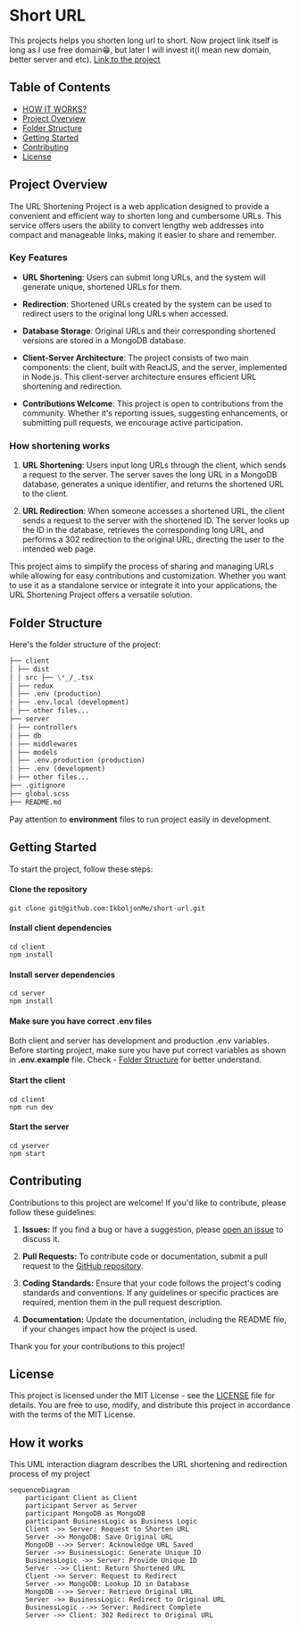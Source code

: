 # Short URL

This projects helps you shorten long url to short. Now project link itself is long as I use free domain😁, but later I will invest it(I mean new domain, better server and etc). [Link to the project](https://beamish-valkyrie-00af98.netlify.app/)

## Table of Contents

- [HOW IT WORKS?](#how-it-works)
- [Project Overview](#project-overview)
- [Folder Structure](#folder-structure)
- [Getting Started](#getting-started)
- [Contributing](#contributing)
- [License](#license)

## Project Overview

The URL Shortening Project is a web application designed to provide a convenient and efficient way to shorten long and cumbersome URLs. This service offers users the ability to convert lengthy web addresses into compact and manageable links, making it easier to share and remember.

### Key Features

- **URL Shortening**: Users can submit long URLs, and the system will generate unique, shortened URLs for them.

- **Redirection**: Shortened URLs created by the system can be used to redirect users to the original long URLs when accessed.

- **Database Storage**: Original URLs and their corresponding shortened versions are stored in a MongoDB database.

- **Client-Server Architecture**: The project consists of two main components: the client, built with ReactJS, and the server, implemented in Node.js. This client-server architecture ensures efficient URL shortening and redirection.

- **Contributions Welcome**: This project is open to contributions from the community. Whether it's reporting issues, suggesting enhancements, or submitting pull requests, we encourage active participation.

### How shortening works

1. **URL Shortening**: Users input long URLs through the client, which sends a request to the server. The server saves the long URL in a MongoDB database, generates a unique identifier, and returns the shortened URL to the client.

2. **URL Redirection**: When someone accesses a shortened URL, the client sends a request to the server with the shortened ID. The server looks up the ID in the database, retrieves the corresponding long URL, and performs a 302 redirection to the original URL, directing the user to the intended web page.

This project aims to simplify the process of sharing and managing URLs while allowing for easy contributions and customization. Whether you want to use it as a standalone service or integrate it into your applications, the URL Shortening Project offers a versatile solution.

## Folder Structure

Here's the folder structure of the project:

```markdown
├── client
│ ├── dist
│ │ src ├── \*_/_.tsx
│ ├── redux
│ ├── .env (production)
│ ├── .env.local (development)
│ ├── other files...
├── server
│ ├── controllers
│ ├── db
│ ├── middlewares
│ ├── models
│ ├── .env.production (production)
│ ├── .env (development)
│ ├── other files...
├── .gitignore
├── global.scss
├── README.md
```

Pay attention to **environment** files to run project easily in development.

## Getting Started

To start the project, follow these steps:

#### Clone the repository

    git clone git@github.com:IkboljonMe/short-url.git

#### Install client dependencies

    cd client
    npm install

#### Install server dependencies

    cd server
    npm install

#### Make sure you have correct .env files

Both client and server has development and production .env variables. Before starting project, make sure you have put correct variables as shown in **.env.example** file. Check - [Folder Structure](#folder-structure) for better understand.

#### Start the client

    cd client
    npm run dev

#### Start the server

    cd yserver
    npm start

## Contributing

Contributions to this project are welcome! If you'd like to contribute, please follow these guidelines:

1. **Issues:** If you find a bug or have a suggestion, please [open an issue](https://github.com/IkboljonMe/short-url#short-url/issues) to discuss it.

2. **Pull Requests:** To contribute code or documentation, submit a pull request to the [GitHub repository](https://github.com/IkboljonMe/short-url#short-url).

3. **Coding Standards:** Ensure that your code follows the project's coding standards and conventions. If any guidelines or specific practices are required, mention them in the pull request description.

4. **Documentation:** Update the documentation, including the README file, if your changes impact how the project is used.

Thank you for your contributions to this project!

## License

This project is licensed under the MIT License - see the [LICENSE](https://github.com/IkboljonMe/short-url/blob/main/LICENSE.txt) file for details. You are free to use, modify, and distribute this project in accordance with the terms of the MIT License.

## How it works

This UML interaction diagram describes the URL shortening and redirection process of my project

```mermaid
sequenceDiagram
    participant Client as Client
    participant Server as Server
    participant MongoDB as MongoDB
    participant BusinessLogic as Business Logic
    Client ->> Server: Request to Shorten URL
    Server ->> MongoDB: Save Original URL
    MongoDB -->> Server: Acknowledge URL Saved
    Server ->> BusinessLogic: Generate Unique ID
    BusinessLogic ->> Server: Provide Unique ID
    Server -->> Client: Return Shortened URL
    Client ->> Server: Request to Redirect
    Server ->> MongoDB: Lookup ID in Database
    MongoDB -->> Server: Retrieve Original URL
    Server ->> BusinessLogic: Redirect to Original URL
    BusinessLogic -->> Server: Redirect Complete
    Server ->> Client: 302 Redirect to Original URL


```
